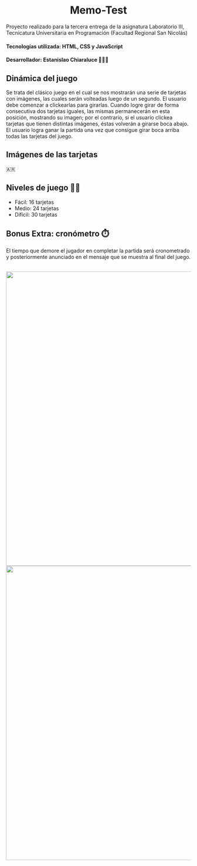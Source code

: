 # <h1 align="center">Memo-Test</h1>
   Proyecto realizado para la tercera entrega de la asignatura Laboratorio III, Tecnicatura Universitaria en Programación (Facultad Regional San Nicolás)
   
   <h4>Tecnologías utilizada: HTML, CSS y JavaScript </h4>
   <h4>Desarrollador: Estanislao Chiaraluce 👨🏽‍💻</h4>
   
   <h2> Dinámica del juego </h2>
   <p>Se trata del clásico juego en el cual se nos mostrarán una serie de tarjetas con imágenes, las cuales serán volteadas luego de un segundo. El usuario
debe comenzar a clickearlas para girarlas. Cuando logre girar de forma consecutiva dos tarjetas iguales, las mismas permanecerán en esta posición, mostrando su    imagen; por el contrario, si el usuario clickea tarjetas que tienen distintas imágenes, éstas volverán a girarse boca abajo. El usuario logra ganar la partida una vez que consigue girar boca arriba todas las tarjetas del juego.</p>

<h2>Imágenes de las tarjetas</h2>
🇦🇷

<h2>Niveles de juego 💪🏼</h2>
<ul>
  <li>Fácil: 16 tarjetas</li>
  <li>Medio: 24 tarjetas</li>
  <li>Difícil: 30 tarjetas</li>
</ul>

<h2>Bonus Extra: cronómetro ⏱️ </h2>
<p>El tiempo que demore el jugador en completar la partida será cronometrado y posteriormente anunciado en el mensaje que se muestra al final del juego.</p>
<br>
<img src="https://github.com/LaiChiaraluce/Memo-Test/assets/105081652/155dcacf-68cb-43b5-9094-0a209ce970db" heigth=500px width=800px>
<img src="https://github.com/LaiChiaraluce/Memo-Test/assets/105081652/29079261-8f72-4a51-ad02-fb3a0e019a9f" heigth=500px width=800px>
